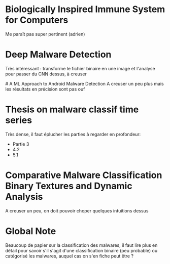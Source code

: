 # Biologically Inspired Immune System for Computers
Me paraît pas super pertinent (adrien)

# Deep Malware Detection
Très intéressant : transforme le fichier binaire en une image et l'analyse pour passer du CNN dessus, à creuser

# A ML Approach to Android Malware Detection
A creuser un peu plus mais les résultats en précision sont pas ouf

# Thesis on malware classif time series
Très dense, il faut éplucher les parties à regarder en profondeur:
+ Partie 3
+ 4.2
+ 5.1

# Comparative Malware Classification Binary Textures and Dynamic Analysis
A creuser un peu, on doit pouvoir choper quelques intuitions dessus

# Global Note 
Beaucoup de papier sur la classification des malwares, il faut lire plus en détail pour savoir s'il s'agit d'une classification binaire (peu probable) ou catégorisé les malwares, auquel cas on s'en fiche peut être ?
